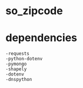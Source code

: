 # so_zipcode

# dependencies
    -requests
    -python-dotenv
    -pymongo
    -shapely
    -dotenv
    -dnspython